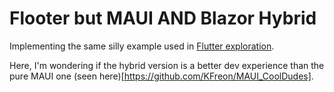 # Flooter but MAUI AND Blazor Hybrid  
Implementing the same silly example used in [Flutter exploration](https://github.com/KFreon/flutter_demo).  

Here, I'm wondering if the hybrid version is a better dev experience than the pure MAUI one (seen here)[https://github.com/KFreon/MAUI_CoolDudes].